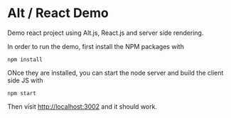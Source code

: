 # Alt / React Demo

Demo react project using Alt.js, React.js and server side rendering.

In order to run the demo, first install the NPM packages with 

```
npm install
```
  
ONce they are installed, you can start the node server and build the client side JS with

```
npm start
```
  
Then visit [http://localhost:3002](http://localhost:3002) and it should work.
